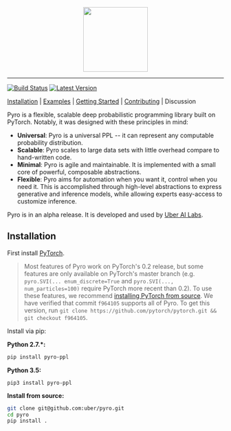 <div align="center">
  <a href="http://pyro.ai"> <img width="150px" height="150px" src="docs/source/_static/img/pyro_logo.png"></a>
</div>

----------------------------------------------------------------

[![Build Status](https://travis-ci.com/uber/pyro.svg?token=LrMxkQNuTGCmwphBqyVs&branch=dev)](https://travis-ci.com/uber/pyro)
[![Latest Version](https://badge.fury.io/py/pyro-ppl.svg)](https://pypi.python.org/pypi/pyro-ppl)


[Installation](#Installation) | [Examples](examples) | [Getting Started](http://pyro.ai/examples) | [Contributing](CONTRIBUTING.md) | Discussion

Pyro is a flexible, scalable deep probabilistic programming library built on PyTorch.  Notably, it was designed with these principles in mind:
- **Universal**: Pyro is a universal PPL -- it can represent any computable probability distribution.
- **Scalable**: Pyro scales to large data sets with little overhead compare to hand-written code.
- **Minimal**: Pyro is agile and maintainable. It is implemented with a small core of powerful, composable abstractions.
- **Flexible**: Pyro aims for automation when you want it, control when you need it. This is accomplished through high-level abstractions to express generative and inference models, while allowing experts easy-access to customize inference.

Pyro is in an alpha release.  It is developed and used by [Uber AI Labs](http://uber.ai).

## Installation

First install [PyTorch](http://pytorch.org/).

> Most features of Pyro work on PyTorch's 0.2 release, but some features are
> only available on PyTorch's master branch (e.g. `pyro.SVI(... enum_discrete=True` and
> `pyro.SVI(..., num_particles=100)` require PyTorch more recent than 0.2). To use
> these features, we recommend [installing PyTorch from source](). We have verified that
> commit `f964105` supports all of Pyro. To get this version, run
> `git clone https://github.com/pytorch/pytorch.git && git checkout f964105`.

Install via pip:

**Python 2.7.\*:**
```sh
pip install pyro-ppl
```

**Python 3.5:**
```
pip3 install pyro-ppl
```

**Install from source:**
```sh
git clone git@github.com:uber/pyro.git
cd pyro
pip install .
```
